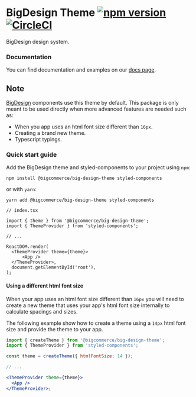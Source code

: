 # BigDesign Theme [![npm version](https://img.shields.io/npm/v/@bigcommerce/big-design-theme.svg?style=flat)](https://www.npmjs.com/package/@bigcommerce/big-design) [![CircleCI](https://circleci.com/gh/bigcommerce/big-design.svg?style=shield)](https://circleci.com/gh/bigcommerce/big-design)

BigDesign design system.

### Documentation

You can find documentation and examples on our [docs page](https://developer.bigcommerce.com/big-design).

## Note

[BigDesign](https://github.com/bigcommerce/big-design/blob/master/packages/big-design) components use this theme by default.
This package is only meant to be used directly when more advanced features are needed such as:

- When you app uses an html font size different than `16px`.
- Creating a brand new theme.
- Typescript typings.

### Quick start guide

Add the BigDesign theme and styled-components to your project using `npm`:

```
npm install @bigcommerce/big-design-theme styled-components
```

or with `yarn`:

```
yarn add @bigcommerce/big-design-theme styled-components
```

```tsx
// index.tsx

import { theme } from '@bigcommerce/big-design-theme';
import { ThemeProvider } from 'styled-components';

// ...

ReactDOM.render(
  <ThemeProvider theme={theme}>
      <App />
  </ThemeProvider>,
  document.getElementById('root'),
);
```

#### Using a different html font size

When your app uses an html font size different than `16px` you will need to create a new theme that uses
your app's html font size internally to calculate spacings and sizes.

The following example show how to create a theme using a `14px` html font size and provide the theme to your app.

```jsx
import { createTheme } from '@bigcommerce/big-design-theme';
import { ThemeProvider } from 'styled-components';

const theme = createTheme({ htmlFontSize: 14 });

// ...

<ThemeProvider theme={theme}>
  <App />
</ThemeProvider>;
```
